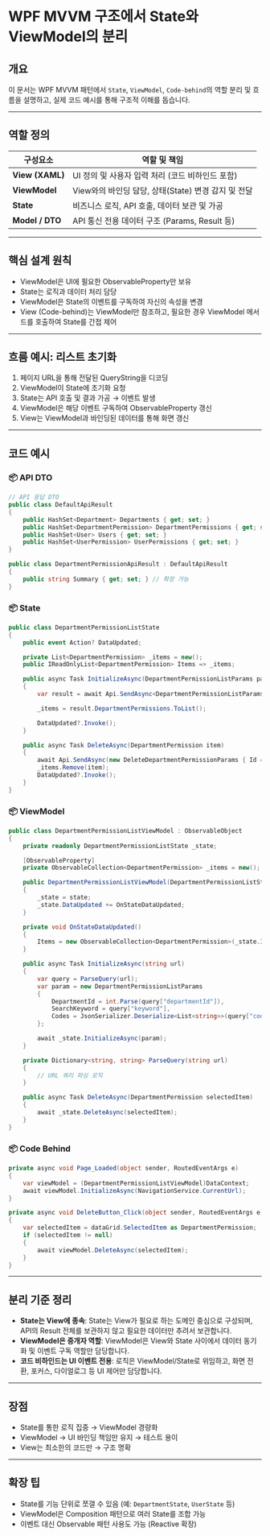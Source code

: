 ﻿# WPF MVVM 구조에서 State와 ViewModel의 분리

## 개요

이 문서는 WPF MVVM 패턴에서 `State`, `ViewModel`, `Code-behind`의 역할 분리 및 흐름을 설명하고, 실제 코드 예시를 통해 구조적 이해를 돕습니다.

---

## 역할 정의

| 구성요소        | 역할 및 책임 |
|----------------|--------------|
| **View (XAML)** | UI 정의 및 사용자 입력 처리 (코드 비하인드 포함) |
| **ViewModel**   | View와의 바인딩 담당, 상태(State) 변경 감지 및 전달 |
| **State**       | 비즈니스 로직, API 호출, 데이터 보관 및 가공 |
| **Model / DTO** | API 통신 전용 데이터 구조 (Params, Result 등) |

---

## 핵심 설계 원칙

- ViewModel은 UI에 필요한 ObservableProperty만 보유
- State는 로직과 데이터 처리 담당
- ViewModel은 State의 이벤트를 구독하여 자신의 속성을 변경
- View (Code-behind)는 ViewModel만 참조하고, 필요한 경우 ViewModel 메서드를 호출하여 State를 간접 제어

---

## 흐름 예시: 리스트 초기화

1. 페이지 URL을 통해 전달된 QueryString을 디코딩
2. ViewModel이 State에 초기화 요청
3. State는 API 호출 및 결과 가공 → 이벤트 발생
4. ViewModel은 해당 이벤트 구독하여 ObservableProperty 갱신
5. View는 ViewModel과 바인딩된 데이터를 통해 화면 갱신

---

## 코드 예시

### 📦 API DTO

```csharp
// API 응답 DTO
public class DefaultApiResult
{
    public HashSet<Department> Departments { get; set; }
    public HashSet<DepartmentPermission> DepartmentPermissions { get; set; }
    public HashSet<User> Users { get; set; }
    public HashSet<UserPermission> UserPermissions { get; set; }
}

public class DepartmentPermissionApiResult : DefaultApiResult
{
    public string Summary { get; set; } // 확장 가능
}
```

### 📦 State

```csharp
public class DepartmentPermissionListState
{
    public event Action? DataUpdated;

    private List<DepartmentPermission> _items = new();
    public IReadOnlyList<DepartmentPermission> Items => _items;

    public async Task InitializeAsync(DepartmentPermissionListParams param)
    {
        var result = await Api.SendAsync<DepartmentPermissionListParams, DepartmentPermissionApiResult>(param);

        _items = result.DepartmentPermissions.ToList();

        DataUpdated?.Invoke();
    }

    public async Task DeleteAsync(DepartmentPermission item)
    {
        await Api.SendAsync(new DeleteDepartmentPermissionParams { Id = item.Id });
        _items.Remove(item);
        DataUpdated?.Invoke();
    }
}
```

### 📦 ViewModel

```csharp
public class DepartmentPermissionListViewModel : ObservableObject
{
    private readonly DepartmentPermissionListState _state;

    [ObservableProperty]
    private ObservableCollection<DepartmentPermission> _items = new();

    public DepartmentPermissionListViewModel(DepartmentPermissionListState state)
    {
        _state = state;
        _state.DataUpdated += OnStateDataUpdated;
    }

    private void OnStateDataUpdated()
    {
        Items = new ObservableCollection<DepartmentPermission>(_state.Items);
    }

    public async Task InitializeAsync(string url)
    {
        var query = ParseQuery(url);
        var param = new DepartmentPermissionListParams
        {
            DepartmentId = int.Parse(query["departmentId"]),
            SearchKeyword = query["keyword"],
            Codes = JsonSerializer.Deserialize<List<string>>(query["codes"])
        };

        await _state.InitializeAsync(param);
    }

    private Dictionary<string, string> ParseQuery(string url)
    {
        // URL 쿼리 파싱 로직
    }

    public async Task DeleteAsync(DepartmentPermission selectedItem)
    {
        await _state.DeleteAsync(selectedItem);
    }
}
```

### 📦 Code Behind

```csharp
private async void Page_Loaded(object sender, RoutedEventArgs e)
{
    var viewModel = (DepartmentPermissionListViewModel)DataContext;
    await viewModel.InitializeAsync(NavigationService.CurrentUrl);
}

private async void DeleteButton_Click(object sender, RoutedEventArgs e)
{
    var selectedItem = dataGrid.SelectedItem as DepartmentPermission;
    if (selectedItem != null)
    {
        await viewModel.DeleteAsync(selectedItem);
    }
}
```

---

## 분리 기준 정리

- **State는 View에 종속**: State는 View가 필요로 하는 도메인 중심으로 구성되며, API의 Result 전체를 보관하지 않고 필요한 데이터만 추려서 보관합니다.
- **ViewModel은 중개자 역할**: ViewModel은 View와 State 사이에서 데이터 동기화 및 이벤트 구독 역할만 담당합니다.
- **코드 비하인드는 UI 이벤트 전용**: 로직은 ViewModel/State로 위임하고, 화면 전환, 포커스, 다이얼로그 등 UI 제어만 담당합니다.

---

## 장점

- State를 통한 로직 집중 → ViewModel 경량화
- ViewModel → UI 바인딩 책임만 유지 → 테스트 용이
- View는 최소한의 코드만 → 구조 명확

---

## 확장 팁

- State를 기능 단위로 쪼갤 수 있음 (예: `DepartmentState`, `UserState` 등)
- ViewModel은 Composition 패턴으로 여러 State를 조합 가능
- 이벤트 대신 Observable 패턴 사용도 가능 (Reactive 확장)
